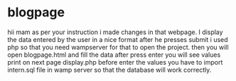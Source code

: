 # blogpage

hii mam as per your instruction i made changes in that webpage.
I display the data entered by the user in a nice format after he presses submit
i used php so that you need wampserver for that to open the project.
then you will open blogpage.html and fill the data after press enter you will see values print on next page display.php
before enter the values you have to import intern.sql file in wamp server so that the database will work correctly.

